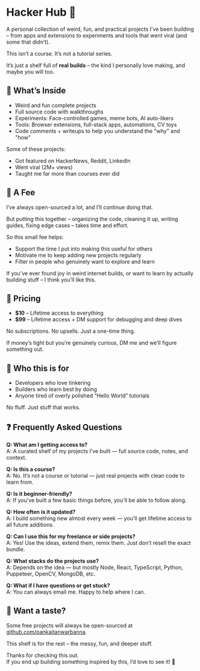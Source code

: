 # Hacker Hub 🧰

A personal collection of weird, fun, and practical projects I’ve been building – from apps and extensions to experiments and tools that went viral (and some that didn’t).

This isn’t a course. It’s not a tutorial series.  

It’s just a shelf full of **real builds** – the kind I personally love making, and maybe you will too.

## 🧠 What’s Inside

- Weird and fun complete projects
- Full source code with walkthroughs
- Experiments: Face-controlled games, meme bots, AI auto-likers
- Tools: Browser extensions, full-stack apps, automations, CV toys
- Code comments + writeups to help you understand the "why" and "how"

Some of these projects:
- Got featured on HackerNews, Reddit, LinkedIn
- Went viral (2M+ views)
- Taught me far more than courses ever did

## 💸 A Fee

I’ve always open-sourced a lot, and I’ll continue doing that.  

But putting this together – organizing the code, cleaning it up, writing guides, fixing edge cases – takes time and effort.

So this small fee helps:
- Support the time I put into making this useful for others
- Motivate me to keep adding new projects regularly
- Filter in people who genuinely want to explore and learn

If you’ve ever found joy in weird internet builds, or want to learn by actually building stuff – I think you’ll like this.

## 🎁 Pricing

- **$10** – Lifetime access to everything
- **$99** – Lifetime access + DM support for debugging and deep dives

No subscriptions. No upsells. Just a one-time thing.

If money’s tight but you’re genuinely curious, DM me and we’ll figure something out.

## 🙌 Who this is for

- Developers who love tinkering
- Builders who learn best by doing
- Anyone tired of overly polished “Hello World” tutorials

No fluff. Just stuff that works.

## ❓ Frequently Asked Questions

**Q: What am I getting access to?**  
A: A curated shelf of my projects I’ve built — full source code, notes, and context.

**Q: Is this a course?**  
A: No. It’s not a course or tutorial — just real projects with clean code to learn from.

**Q: Is it beginner-friendly?**  
A: If you've built a few basic things before, you'll be able to follow along.

**Q: How often is it updated?**  
A: I build something new almost every week — you’ll get lifetime access to all future additions.

**Q: Can I use this for my freelance or side projects?**  
A: Yes! Use the ideas, extend them, remix them. Just don’t resell the exact bundle.

**Q: What stacks do the projects use?**  
A: Depends on the idea — but mostly Node, React, TypeScript, Python, Puppeteer, OpenCV, MongoDB, etc.

**Q: What if I have questions or get stuck?**  
A: You can always email me. Happy to help where I can.

## 🧪 Want a taste?

Some free projects will always be open-sourced at [github.com/pankajtanwarbanna](https://github.com/pankajtanwarbanna).  

This shelf is for the rest – the messy, fun, and deeper stuff.

Thanks for checking this out.  
If you end up building something inspired by this, I’d love to see it! 🙌
